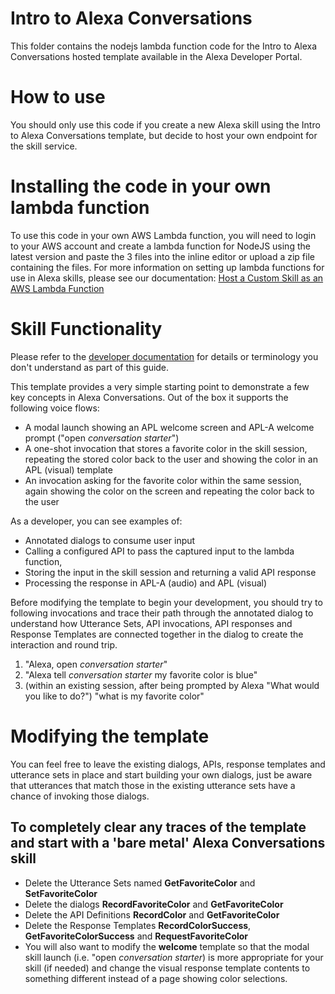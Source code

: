 # Intro to Alexa Conversations 

This folder contains the nodejs lambda function code for the Intro to Alexa Conversations hosted template available in the Alexa Developer Portal.

# How to use
You should only use this code if you create a new Alexa skill using the Intro to Alexa Conversations template, but decide to host your own endpoint for the skill service.

# Installing the code in your own lambda function
To use this code in your own AWS Lambda function, you will need to login to your AWS account and create a lambda function for NodeJS using the latest version and paste the 3 files into the inline editor or upload a zip file containing the files. For more information on setting up lambda functions for use in Alexa skills, please see our documentation: [Host a Custom Skill as an AWS Lambda Function](https://developer.amazon.com/en-US/docs/alexa/custom-skills/host-a-custom-skill-as-an-aws-lambda-function.html%28https://developer.amazon.com/en-US/docs/alexa/custom-skills/host-a-custom-skill-as-an-aws-lambda-function.html)


# Skill Functionality

Please refer to the [developer documentation](https://developer.amazon.com/en-US/docs/alexa/conversations/about-alexa-conversations.html) for details or terminology you don't understand as part of this guide.

This template provides a very simple starting point to demonstrate a few key concepts in Alexa Conversations. Out of the box it supports the following voice flows:

 - A modal launch showing an APL welcome screen and APL-A welcome prompt ("open *conversation starter*")
 - A one-shot invocation that stores a favorite color in the skill session, repeating the stored color back to the user and showing the color in an APL (visual) template
 - An invocation asking for the favorite color within the same session, again showing the color on the screen and repeating the color back to the user

As a developer, you can see examples of:

 - Annotated dialogs to consume user input
 - Calling a configured API to pass the captured input to the lambda function,
 - Storing the input in the skill session and returning a valid API response
 - Processing the response in APL-A (audio) and APL (visual)

Before modifying the template to begin your development, you should try to following invocations and trace their path through the annotated dialog to understand how Utterance Sets, API invocations, API responses and Response Templates are connected together in the dialog to create the interaction and round trip. 

 1. "Alexa, open *conversation starter*"
 2. "Alexa tell *conversation starter* my favorite color is blue"
 3. (within an existing session, after being prompted by Alexa "What would you like to do?") "what is my favorite color"

# Modifying the template
You can feel free to leave the existing dialogs, APIs, response templates and utterance sets in place and start building your own dialogs, just be aware that utterances that match those in the existing utterance sets have a chance of invoking those dialogs.
## To completely clear any traces of the template and start with a 'bare metal' Alexa Conversations skill

 - Delete the Utterance Sets named **GetFavoriteColor** and **SetFavoriteColor**
 - Delete the dialogs **RecordFavoriteColor** and **GetFavoriteColor**
 - Delete the API Definitions **RecordColor** and **GetFavoriteColor**
 - Delete the Response Templates **RecordColorSuccess**, **GetFavoriteColorSuccess** and **RequestFavoriteColor**
 - You will also want to modify the **welcome** template so that the modal skill launch (i.e. "open *conversation starter*) is more appropriate for your skill (if needed) and change the visual response template contents to something different instead of a page showing color selections.
